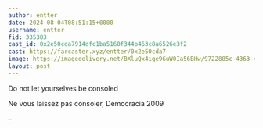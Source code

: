```yaml
---
author: entter
date: 2024-08-04T08:51:15+0000
username: entter
fid: 335383
cast_id: 0x2e50cda7914dfc1ba5160f344b463c8a6526e3f2
cast: https://farcaster.xyz/entter/0x2e50cda7
image: https://imagedelivery.net/BXluQx4ige9GuW0Ia56BHw/9722885c-4363-42a9-fb6b-3909b2f01400/original
layout: post
---
```


Do not let yourselves be consoled

Ne vous laissez pas consoler, Democracia 2009

–

<img src='https://imagedelivery.net/BXluQx4ige9GuW0Ia56BHw/9722885c-4363-42a9-fb6b-3909b2f01400/original' alt='' referrerpolicy='no-referrer'/>
